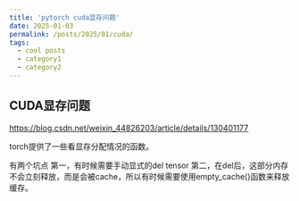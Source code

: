 ```yaml
---
title: 'pytorch cuda显存问题'
date: 2025-01-03
permalink: /posts/2025/01/cuda/
tags:
  - cool posts
  - category1
  - category2
---
```


## CUDA显存问题
https://blog.csdn.net/weixin_44826203/article/details/130401177

torch提供了一些看显存分配情况的函数。

有两个坑点
第一，有时候需要手动显式的del tensor
第二，在del后，这部分内存不会立刻释放，而是会被cache，所以有时候需要使用empty_cache()函数来释放缓存。
